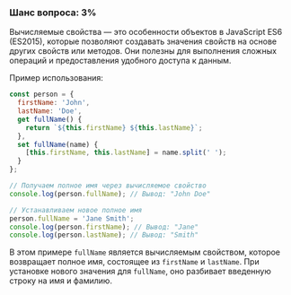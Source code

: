 ### Шанс вопроса: 3%

Вычисляемые свойства — это особенности объектов в JavaScript ES6 (ES2015), которые позволяют создавать значения свойств на основе других свойств или методов. Они полезны для выполнения сложных операций и предоставления удобного доступа к данным.

Пример использования:
```javascript
const person = {
  firstName: 'John',
  lastName: 'Doe',
  get fullName() {
    return `${this.firstName} ${this.lastName}`;
  },
  set fullName(name) {
    [this.firstName, this.lastName] = name.split(' ');
  }
};

// Получаем полное имя через вычисляемое свойство
console.log(person.fullName); // Вывод: "John Doe"

// Устанавливаем новое полное имя
person.fullName = 'Jane Smith';
console.log(person.firstName); // Вывод: "Jane"
console.log(person.lastName); // Вывод: "Smith"
```

В этом примере `fullName` является вычисляемым свойством, которое возвращает полное имя, состоящее из `firstName` и `lastName`. При установке нового значения для `fullName`, оно разбивает введенную строку на имя и фамилию.